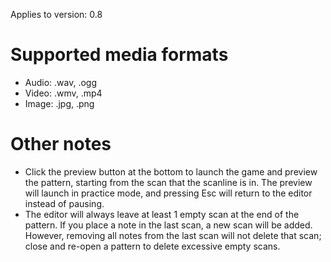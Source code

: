 Applies to version: 0.8

# Supported media formats
* Audio: .wav, .ogg
* Video: .wmv, .mp4
* Image: .jpg, .png

# Other notes

* Click the preview button at the bottom to launch the game and preview the pattern, starting from the scan that the scanline is in. The preview will launch in practice mode, and pressing Esc will return to the editor instead of pausing.
* The editor will always leave at least 1 empty scan at the end of the pattern. If you place a note in the last scan, a new scan will be added. However, removing all notes from the last scan will not delete that scan; close and re-open a pattern to delete excessive empty scans.
